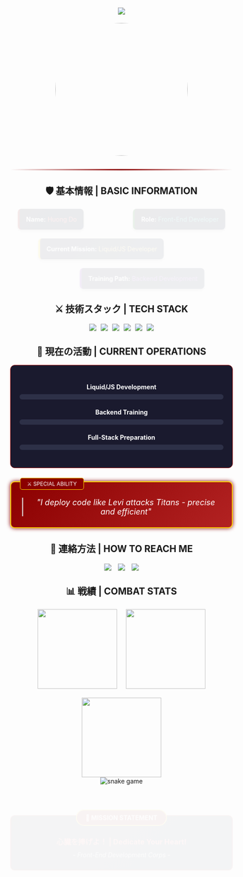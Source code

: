 <div align="center">

<!-- Animated Header -->
<h1 align="center">
  <img src="https://readme-typing-svg.herokuapp.com/?font=Righteous&size=35&center=true&vCenter=true&width=500&height=70&duration=4000&lines=進撃のフロントエンド開発者;ATTACK+ON+FRONTEND;" />
</h1>

<!-- Floating Scout Regiment Logo -->
<div align="center">
  <img src="https://media.giphy.com/media/v1.Y2lkPTc5MGI3NjExeHh6b2Z0d2R4Z2Z5Z2Z5Z2Z5Z2Z5Z2Z5Z2Z5Z2Z5Z2Z5Z2Z5bnMxYiZlcD12MV9pbnRlcm5hbF9naWZfYnlfaWQmY3Q9Zw/l0HlGpn5q8f2k9m3S/giphy.gif" width="300" style="border-radius: 50%; animation: float 3s ease-in-out infinite;" />
</div>

<!-- Pulsing Divider -->
<div style="height: 3px; background: linear-gradient(90deg, transparent, #8B0000, transparent); margin: 30px 0; animation: pulse 2s infinite;"></div>

## 🛡️ 基本情報 | BASIC INFORMATION

<!-- Animated Info Cards -->
<div style="display: flex; justify-content: center; flex-wrap: wrap; gap: 20px; margin: 20px 0;">
  <div style="background: linear-gradient(135deg, #1a1a2e, #16213e); padding: 15px; border-radius: 8px; border-left: 4px solid #8B0000; box-shadow: 0 4px 6px rgba(0,0,0,0.3); animation: slideInLeft 1s ease-out;">
    <strong style="color: #fff;">Name:</strong> <span style="color: #ff6b6b;">Huong Do</span>
  </div>
  <div style="background: linear-gradient(135deg, #1a1a2e, #16213e); padding: 15px; border-radius: 8px; border-left: 4px solid #006400; box-shadow: 0 4px 6px rgba(0,0,0,0.3); animation: slideInRight 1s ease-out;">
    <strong style="color: #fff;">Role:</strong> <span style="color: #4ecdc4;">Front-End Developer</span>
  </div>
  <div style="background: linear-gradient(135deg, #1a1a2e, #16213e); padding: 15px; border-radius: 8px; border-left: 4px solid #ffd700; box-shadow: 0 4px 6px rgba(0,0,0,0.3); animation: slideInLeft 1.2s ease-out;">
    <strong style="color: #fff;">Current Mission:</strong> <span style="color: #ffe66d;">Liquid/JS Developer</span>
  </div>
  <div style="background: linear-gradient(135deg, #1a1a2e, #16213e); padding: 15px; border-radius: 8px; border-left: 4px solid #6a0dad; box-shadow: 0 4px 6px rgba(0,0,0,0.3); animation: slideInRight 1.2s ease-out;">
    <strong style="color: #fff;">Training Path:</strong> <span style="color: #9d4edd;">Backend Development</span>
  </div>
</div>

## ⚔️ 技術スタック | TECH STACK

<!-- Animated Tech Badges -->
<div style="display: flex; justify-content: center; flex-wrap: wrap; gap: 10px; margin: 20px 0;">
  <img src="https://img.shields.io/badge/JavaScript-F7DF1E?style=for-the-badge&logo=javascript&logoColor=black" class="animated-badge" />
  <img src="https://img.shields.io/badge/HTML5-E34F26?style=for-the-badge&logo=html5&logoColor=white" class="animated-badge" />
  <img src="https://img.shields.io/badge/CSS3-1572B6?style=for-the-badge&logo=css3&logoColor=white" class="animated-badge" />
  <img src="https://img.shields.io/badge/Git-F05032?style=for-the-badge&logo=git&logoColor=white" class="animated-badge" />
  <img src="https://img.shields.io/badge/React-61DAFB?style=for-the-badge&logo=react&logoColor=black" class="animated-badge" />
  <img src="https://img.shields.io/badge/Node.js-339933?style=for-the-badge&logo=node.js&logoColor=white" class="animated-badge" />
</div>

## 🎯 現在の活動 | CURRENT OPERATIONS

<!-- Animated Progress Bars -->
<div style="max-width: 600px; margin: 0 auto; background: #1a1a2e; padding: 20px; border-radius: 10px; border: 1px solid #8B0000;">
  <div style="margin: 20px 0;">
    <strong style="color: #fff;">Liquid/JS Development</strong>
    <div style="background: #2d3047; border-radius: 10px; overflow: hidden; margin-top: 8px;">
      <div style="height: 12px; background: linear-gradient(90deg, #8B0000, #ff6b6b); width: 85%; animation: progressBar 2s ease-in-out; border-radius: 10px;"></div>
    </div>
  </div>
  
  <div style="margin: 20px 0;">
    <strong style="color: #fff;">Backend Training</strong>
    <div style="background: #2d3047; border-radius: 10px; overflow: hidden; margin-top: 8px;">
      <div style="height: 12px; background: linear-gradient(90deg, #006400, #4ecdc4); width: 60%; animation: progressBar 2.5s ease-in-out; border-radius: 10px;"></div>
    </div>
  </div>
  
  <div style="margin: 20px 0;">
    <strong style="color: #fff;">Full-Stack Preparation</strong>
    <div style="background: #2d3047; border-radius: 10px; overflow: hidden; margin-top: 8px;">
      <div style="height: 12px; background: linear-gradient(90deg, #ffd700, #ffe66d); width: 45%; animation: progressBar 3s ease-in-out; border-radius: 10px;"></div>
    </div>
  </div>
</div>

<!-- Animated Quote -->
<div style="background: linear-gradient(135deg, #8B0000, #b22222); padding: 25px; border-radius: 10px; margin: 30px 0; border: 2px solid #ffd700; animation: glow 2s ease-in-out infinite alternate; position: relative;">
  <div style="position: absolute; top: -10px; left: 20px; background: #8B0000; padding: 5px 15px; border-radius: 5px; color: white; font-size: 12px; border: 1px solid #ffd700;">
    ⚔️ SPECIAL ABILITY
  </div>
  <blockquote style="margin: 10px 0 0 0; font-style: italic; color: white; text-align: center; font-size: 18px;">
    "I deploy code like Levi attacks Titans - precise and efficient"
  </blockquote>
</div>

## 📡 連絡方法 | HOW TO REACH ME

<!-- Animated Contact Buttons -->
<div style="display: flex; justify-content: center; gap: 15px; flex-wrap: wrap; margin: 20px 0;">
  <a href="mailto:domaihuong.28.12.20@gmail.com" style="text-decoration: none;">
    <img src="https://img.shields.io/badge/Email-D14836?style=for-the-badge&logo=gmail&logoColor=white" class="animated-badge" />
  </a>
  <a href="tel:+84376044480" style="text-decoration: none;">
    <img src="https://img.shields.io/badge/Phone-25D366?style=for-the-badge&logo=whatsapp&logoColor=white" class="animated-badge" />
  </a>
  <a href="https://github.com/Domainuong281220" style="text-decoration: none;">
    <img src="https://img.shields.io/badge/Portfolio-FF7139?style=for-the-badge&logo=firefox&logoColor=white" class="animated-badge" />
  </a>
</div>

## 📊 戦績 | COMBAT STATS

<!-- Animated GitHub Stats -->
<div style="display: flex; justify-content: center; flex-wrap: wrap; gap: 20px; margin: 20px 0;">
  <img height="180em" src="https://github-readme-stats.vercel.app/api?username=Domainuong281220&show_icons=true&theme=radical&hide_border=true&bg_color=00000000&include_all_commits=true&count_private=true" />
  <img height="180em" src="https://github-readme-stats.vercel.app/api/top-langs/?username=Domainuong281220&layout=compact&theme=radical&hide_border=true&bg_color=00000000" />
</div>

<!-- Streak Stats -->
<div align="center">
  <img height="180em" src="https://github-readme-streak-stats.herokuapp.com/?user=Domainuong281220&theme=radical&hide_border=true&background=00000000" />
</div>

<!-- Snake Game -->
<div align="center">
  <img src="https://raw.githubusercontent.com/Domainuong281220/Domainuong281220/output/github-contribution-grid-snake.svg" alt="snake game" />
</div>

<!-- Animated Footer -->
<div style="margin-top: 40px; padding: 25px; background: linear-gradient(135deg, #1a1a2e, #16213e); border-radius: 10px; border: 2px solid #8B0000; animation: fadeInUp 2s ease-out; position: relative;">
  <div style="position: absolute; top: -15px; left: 50%; transform: translateX(-50%); background: #8B0000; padding: 8px 20px; border-radius: 20px; color: white; font-weight: bold; border: 2px solid #ffd700;">
    🎯 MISSION STATEMENT
  </div>
  <h3 style="color: #ff6b6b; margin: 20px 0 10px 0; text-align: center;">心臓を捧げよ！ | Dedicate Your Heart!</h3>
  <p style="margin: 0; color: #ecf0f1; text-align: center;"><em>- Front-End Development Corps -</em></p>
</div>

</div>

<style>
  /* Fixed CSS Animations */
  @keyframes float {
    0%, 100% { 
      transform: translateY(0px); 
    }
    50% { 
      transform: translateY(-15px); 
    }
  }
  
  @keyframes pulse {
    0%, 100% { 
      opacity: 1; 
    }
    50% { 
      opacity: 0.6; 
    }
  }
  
  @keyframes slideInLeft {
    from { 
      transform: translateX(-50px); 
      opacity: 0; 
    }
    to { 
      transform: translateX(0); 
      opacity: 1; 
    }
  }
  
  @keyframes slideInRight {
    from { 
      transform: translateX(50px); 
      opacity: 0; 
    }
    to { 
      transform: translateX(0); 
      opacity: 1; 
    }
  }
  
  @keyframes fadeInUp {
    from { 
      transform: translateY(30px); 
      opacity: 0; 
    }
    to { 
      transform: translateY(0); 
      opacity: 1; 
    }
  }
  
  @keyframes progressBar {
    from { 
      width: 0%; 
    }
  }
  
  @keyframes glow {
    from { 
      box-shadow: 0 0 10px #8B0000; 
    }
    to { 
      box-shadow: 0 0 20px #8B0000, 0 0 30px #ff6b6b; 
    }
  }
  
  /* Fixed badge animations */
  .animated-badge {
    transition: all 0.3s ease;
    display: inline-block;
  }
  
  .animated-badge:hover {
    transform: scale(1.1) translateY(-3px);
    filter: brightness(1.2);
  }
  
  /* Smooth scrolling for the entire page */
  html {
    scroll-behavior: smooth;
  }
  
  /* Better image rendering */
  img {
    image-rendering: -webkit-optimize-contrast;
    image-rendering: crisp-edges;
  }
</style>
